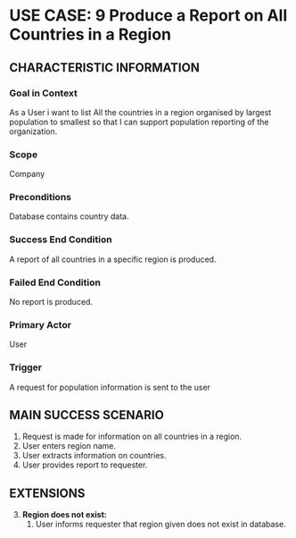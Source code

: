 # USE CASE: 9 Produce a Report on All Countries in a Region

## CHARACTERISTIC INFORMATION

### Goal in Context

As a User i want to list All the countries in a region organised by largest population to smallest so that I can support population reporting of the organization.

### Scope

Company

### Preconditions

Database contains country data.

### Success End Condition

A report of all countries in a specific region is produced.

### Failed End Condition

No report is produced.

### Primary Actor

User

### Trigger

A request for population information is sent to the user

## MAIN SUCCESS SCENARIO

1. Request is made for information on all countries in a region.
2. User enters region name.
3. User extracts information on countries.
4. User provides report to requester.

## EXTENSIONS

3. **Region does not exist:**
    1. User informs requester that region given does not exist in database.